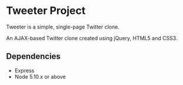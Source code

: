 # Tweeter Project

Tweeter is a simple, single-page Twitter clone.

An AJAX-based Twitter clone created using jQuery, HTML5 and CSS3.

## Dependencies

- Express
- Node 5.10.x or above
